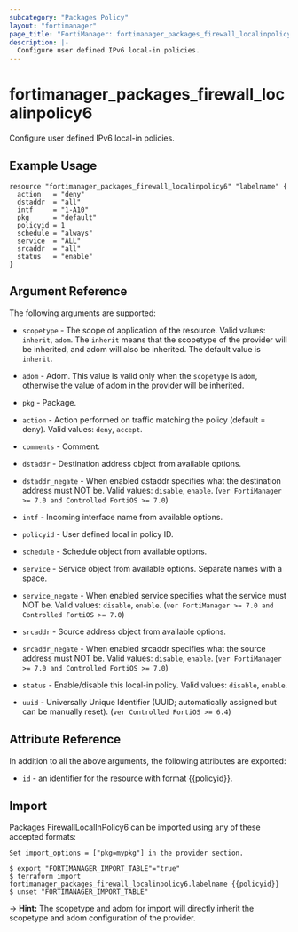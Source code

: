```yaml
---
subcategory: "Packages Policy"
layout: "fortimanager"
page_title: "FortiManager: fortimanager_packages_firewall_localinpolicy6"
description: |-
  Configure user defined IPv6 local-in policies.
---
```


# fortimanager_packages_firewall_localinpolicy6
Configure user defined IPv6 local-in policies.

## Example Usage

```hcl
resource "fortimanager_packages_firewall_localinpolicy6" "labelname" {
  action   = "deny"
  dstaddr  = "all"
  intf     = "1-A10"
  pkg      = "default"
  policyid = 1
  schedule = "always"
  service  = "ALL"
  srcaddr  = "all"
  status   = "enable"
}
```

## Argument Reference


The following arguments are supported:

* `scopetype` - The scope of application of the resource. Valid values: `inherit`, `adom`. The `inherit` means that the scopetype of the provider will be inherited, and adom will also be inherited. The default value is `inherit`.
* `adom` - Adom. This value is valid only when the `scopetype` is `adom`, otherwise the value of adom in the provider will be inherited.
* `pkg` - Package.

* `action` - Action performed on traffic matching the policy (default = deny). Valid values: `deny`, `accept`.

* `comments` - Comment.
* `dstaddr` - Destination address object from available options.
* `dstaddr_negate` - When enabled dstaddr specifies what the destination address must NOT be. Valid values: `disable`, `enable`.
 (`ver FortiManager >= 7.0 and Controlled FortiOS >= 7.0`)
* `intf` - Incoming interface name from available options.
* `policyid` - User defined local in policy ID.
* `schedule` - Schedule object from available options.
* `service` - Service object from available options. Separate names with a space.
* `service_negate` - When enabled service specifies what the service must NOT be. Valid values: `disable`, `enable`.
 (`ver FortiManager >= 7.0 and Controlled FortiOS >= 7.0`)
* `srcaddr` - Source address object from available options.
* `srcaddr_negate` - When enabled srcaddr specifies what the source address must NOT be. Valid values: `disable`, `enable`.
 (`ver FortiManager >= 7.0 and Controlled FortiOS >= 7.0`)
* `status` - Enable/disable this local-in policy. Valid values: `disable`, `enable`.

* `uuid` - Universally Unique Identifier (UUID; automatically assigned but can be manually reset). (`ver Controlled FortiOS >= 6.4`)


## Attribute Reference

In addition to all the above arguments, the following attributes are exported:
* `id` - an identifier for the resource with format {{policyid}}.

## Import

Packages FirewallLocalInPolicy6 can be imported using any of these accepted formats:
```
Set import_options = ["pkg=mypkg"] in the provider section.

$ export "FORTIMANAGER_IMPORT_TABLE"="true"
$ terraform import fortimanager_packages_firewall_localinpolicy6.labelname {{policyid}}
$ unset "FORTIMANAGER_IMPORT_TABLE"
```
-> **Hint:** The scopetype and adom for import will directly inherit the scopetype and adom configuration of the provider.
